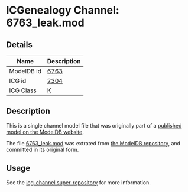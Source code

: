 # ICGenealogy Channel: 6763\_leak.mod

## Details

Name | Description
---- | -----------
ModelDB id | [6763](http://senselab.med.yale.edu/ModelDB/ShowModel.cshtml?model=6763)
ICG id | [2304](http://icg.neurotheory.ox.ac.uk/channels/1/2304)
ICG Class | [K](http://icg.neurotheory.ox.ac.uk/channels/1)

## Description

This is a single channel model file that was originally part of a [published model on the ModelDB website](http://senselab.med.yale.edu/mModelDB/ShowModel.cshtml?model=6763).

The file [6763\_leak.mod](6763_leak.mod) was extrated from [the ModelDB repository](http://senselab.med.yale.edu/ModelDB/ShowModel.cshtml?model=6763), and committed in its original form.

## Usage

See the [icg-channel super-repository](https://github.com/icgenealogy/icg-channels) for more information.